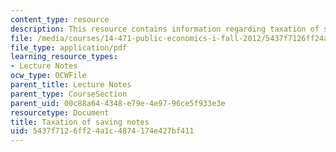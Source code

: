 ```yaml
---
content_type: resource
description: This resource contains information regarding taxation of saving notes.
file: /media/courses/14-471-public-economics-i-fall-2012/5437f7126ff24a1c4874174e427bf411_MIT14_471F12_saving.pdf
file_type: application/pdf
learning_resource_types:
- Lecture Notes
ocw_type: OCWFile
parent_title: Lecture Notes
parent_type: CourseSection
parent_uid: 00c88a64-4348-e79e-4e97-96ce5f933e3e
resourcetype: Document
title: Taxation of saving notes
uid: 5437f712-6ff2-4a1c-4874-174e427bf411
---
```

